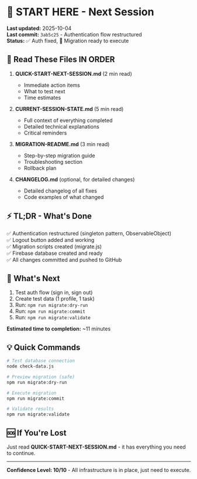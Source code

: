 # 🚀 START HERE - Next Session

**Last updated:** 2025-10-04  
**Last commit:** `3ab5c25` - Authentication flow restructured  
**Status:** ✅ Auth fixed, 🔄 Migration ready to execute

## 📖 Read These Files IN ORDER

1. **QUICK-START-NEXT-SESSION.md** (2 min read)
   - Immediate action items
   - What to test next
   - Time estimates

2. **CURRENT-SESSION-STATE.md** (5 min read)
   - Full context of everything completed
   - Detailed technical explanations
   - Critical reminders

3. **MIGRATION-README.md** (3 min read)
   - Step-by-step migration guide
   - Troubleshooting section
   - Rollback plan

4. **CHANGELOG.md** (optional, for detailed changes)
   - Detailed changelog of all fixes
   - Code examples of what changed

## ⚡ TL;DR - What's Done

✅ Authentication restructured (singleton pattern, ObservableObject)  
✅ Logout button added and working  
✅ Migration scripts created (migrate.js)  
✅ Firebase database created and ready  
✅ All changes committed and pushed to GitHub  

## 🎯 What's Next

1. Test auth flow (sign in, sign out)
2. Create test data (1 profile, 1 task)
3. Run: `npm run migrate:dry-run`
4. Run: `npm run migrate:commit`
5. Run: `npm run migrate:validate`

**Estimated time to completion:** ~11 minutes

## 💡 Quick Commands

```bash
# Test database connection
node check-data.js

# Preview migration (safe)
npm run migrate:dry-run

# Execute migration
npm run migrate:commit

# Validate results
npm run migrate:validate
```

## 🆘 If You're Lost

Just read **QUICK-START-NEXT-SESSION.md** - it has everything you need to continue.

---

**Confidence Level: 10/10** - All infrastructure is in place, just need to execute.
